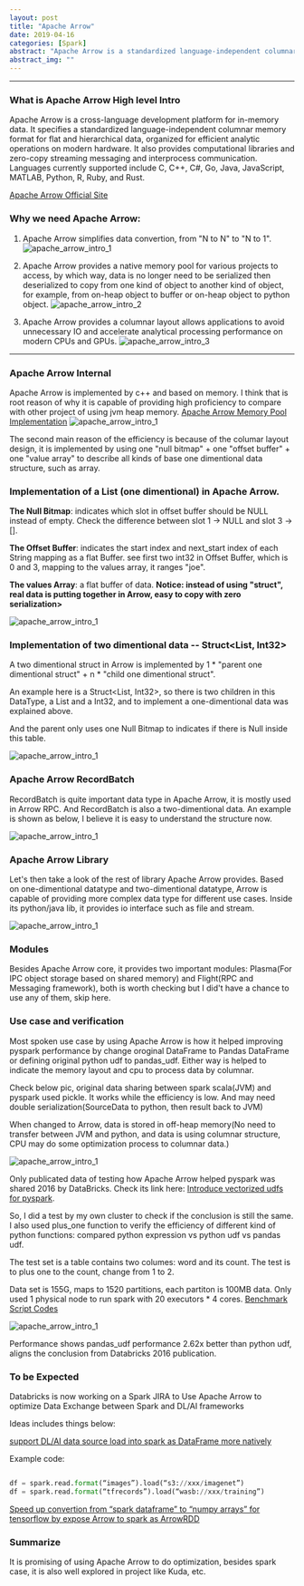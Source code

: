 ```yaml
---
layout: post
title: "Apache Arrow"
date: 2019-04-16
categories: [Spark]
abstract: "Apache Arrow is a standardized language-independent columnar memory format platform, implemented in c++ and providing interfaces in Python, java, etc. Aim of Apache Arrow is to provide a unified data structure for different projects and different process memeory space."
abstract_img: ""
---
```


***
### What is Apache Arrow High level Intro

Apache Arrow is a cross-language development platform for in-memory data. It specifies a standardized language-independent columnar memory format for flat and hierarchical data, organized for efficient analytic operations on modern hardware. 
It also provides computational libraries and zero-copy streaming messaging and interprocess communication. Languages currently supported include C, C++, C#, Go, Java, JavaScript, MATLAB, Python, R, Ruby, and Rust.

[Apache Arrow Official Site](https://arrow.apache.org)

### Why we need Apache Arrow:
1. Apache Arrow simplifies data convertion, from "N to N" to "N to 1".
![apache_arrow_intro_1](/static/img/2019-04-16-Apache-Arrow/apache_arrow_intro_1.jpg)

2. Apache Arrow provides a native memory pool for various projects to access, by which way, data is no longer need to be serialized then deserialized to copy from one kind of object to another kind of object, for example, from on-heap object to buffer or on-heap object to python object.
![apache_arrow_intro_2](/static/img/2019-04-16-Apache-Arrow/apache_arrow_intro_2.jpg)

3. Apache Arrow provides a columnar layout allows applications to avoid unnecessary IO and accelerate analytical processing performance on modern CPUs and GPUs.
![apache_arrow_intro_3](/static/img/2019-04-16-Apache-Arrow/apache_arrow_intro_3.jpg)

***
### Apache Arrow Internal

Apache Arrow is implemented by c++ and based on memory. I think that is root reason of why it is capable of providing high proficiency to compare with other project of using jvm heap memory.
[Apache Arrow Memory Pool Implementation](https://github.com/apache/arrow/blob/master/cpp/src/arrow/memory_pool.cc)
![apache_arrow_intro_1](/static/img/2019-04-16-Apache-Arrow/internal_1.jpg)

The second main reason of the efficiency is because of the columar layout design, it is implemented by using one "null bitmap" +  one "offset buffer" + one "value array" to describe all kinds of base one dimentional data structure, such as array.

### Implementation of a List<String> (one dimentional) in Apache Arrow.

<B>The Null Bitmap</B>: indicates which slot in offset buffer should be NULL instead of empty. Check the difference between slot 1 -> NULL and slot 3 -> [].

<B>The Offset Buffer</B>: indicates the start index and next_start index of each String mapping as a flat Buffer. see first two int32 in Offset Buffer, which is 0 and 3, mapping to the values array, it ranges "joe".

<B>The values Array</B>: a flat buffer of data. <B>Notice: instead of using "struct", real data is putting together in Arrow, easy to copy with zero serialization></B>

![apache_arrow_intro_1](/static/img/2019-04-16-Apache-Arrow/internal_array.jpg)

### Implementation of two dimentional data -- Struct<List<String>, Int32>

 A two dimentional struct in Arrow is implemented by 1 * "parent one dimentional struct" + n * "child one dimentional struct".
 
 An example here is a Struct<List<String>, Int32>, so there is two children in this DataType, a List<String> and a Int32, and to implement a one-dimentional data was explained above.
 
 And the parent only uses one Null Bitmap to indicates if there is Null inside this table.

![apache_arrow_intro_1](/static/img/2019-04-16-Apache-Arrow/internal_table.jpg)

### Apache Arrow RecordBatch

RecordBatch is quite important data type in Apache Arrow, it is mostly used in Arrow RPC. And RecordBatch is also a two-dimentional data. An example is shown as below, I believe it is easy to understand the structure now.

![apache_arrow_intro_1](/static/img/2019-04-16-Apache-Arrow/internal_recordbatch.jpg)

### Apache Arrow Library

Let's then take a look of the rest of library Apache Arrow provides. Based on one-dimentional datatype and two-dimentional datatype, Arrow is capable of providing more complex data type for different use cases. Inside its python/java lib, it provides io interface such as file and stream.

![apache_arrow_intro_1](/static/img/2019-04-16-Apache-Arrow/internal_lib.jpg)

### Modules

Besides Apache Arrow core, it provides two important modules: Plasma(For IPC object storage based on shared memory) and Flight(RPC and Messaging framework), both is worth checking but I did't have a chance to use any of them, skip here.

### Use case and verification

Most spoken use case by using Apache Arrow is how it helped improving pyspark performance by change oroginal DataFrame to Pandas DataFrame or defining original python udf to pandas_udf. Either way is helped to indicate the memory layout and cpu to process data by columnar.

Check below pic, original data sharing between spark scala(JVM) and pyspark used pickle. It works while the efficiency is low. And may need double serialization(SourceData to python, then result back to JVM)

When changed to Arrow, data is stored in off-heap memory(No need to transfer between JVM and python, and data is using columnar structure, CPU may do some optimization process to columnar data.)

![apache_arrow_intro_1](/static/img/2019-04-16-Apache-Arrow/use_case_1.jpg)

Only publicated data of testing how Apache Arrow helped pyspark was shared 2016 by DataBricks. Check its link here: [Introduce vectorized udfs for pyspark](https://databricks.com/blog/2017/10/30/introducing-vectorized-udfs-for-pyspark.html).

So, I did a test by my own cluster to check if the conclusion is still the same. I also used plus_one function to verify the efficiency of different kind of python functions: compared python expression vs python udf vs pandas udf.

The test set is a table contains two columes: word and its count. The test is to plus one to the count, change from 1 to 2.

Data set is 155G, maps to 1520 partitions, each partiton is 100MB data. Only used 1 physical node to run spark with 20 executors * 4 cores. [Benchmark Script Codes](https://gist.github.com/xuechendi/e426065d8c31f514c869c12772f4d67a)

![apache_arrow_intro_1](/static/img/2019-04-16-Apache-Arrow/test_1.jpg)

Performance shows pandas_udf performance 2.62x better than python udf, aligns the conclusion from Databricks 2016 publication.

### To be Expected

Databricks is now working on a Spark JIRA to Use Apache Arrow to optimize Data Exchange between Spark and DL/AI frameworks

Ideas includes things below:

[support DL/AI data source load into spark as DataFrame more natively](https://jira.apache.org/jira/browse/SPARK-22666)

Example code:
``` python

df = spark.read.format(“images”).load(“s3://xxx/imagenet”)
df = spark.read.format(“tfrecords”).load(“wasb://xxx/training”)
```

[Speed up convertion from “spark dataframe” to “numpy arrays” for tensorflow by expose Arrow to spark as ArrowRDD](https://jira.apache.org/jira/browse/SPARK-26413)

### Summarize

It is promising of using Apache Arrow to do optimization, besides spark case, it is also well explored in project like Kuda, etc. 

 